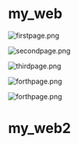 # my_web


![firstpage.png](images/firstpage.png)

![secondpage.png](images/secondpage.png)


![thirdpage.png](images/thirdpage.png)

![forthpage.png](images/(4).png)


![forthpage.png](images/fifpage.png
)











# my_web2
